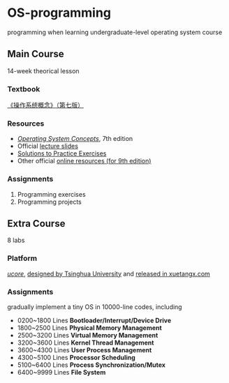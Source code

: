 # OS-programming
programming when learning undergraduate-level operating system course
## Main Course
14-week theorical lesson
### Textbook
[《操作系统概念》（第七版）](https://book.douban.com/subject/4289836/)
### Resources
- [*Operating System Concepts*](https://it325blog.files.wordpress.com/2012/09/operating-system-concepts-7-th-edition.pdf), 7th edition
- Official [lecture slides](http://bcs.wiley.com/he-bcs/Books?action=resource&bcsId=2217&itemId=0471694665&resourceId=5004)
- [Solutions to Practice Exercises](https://www.academia.edu/8396518/Operating_System_Concepts_7th_edtion_Solution_Manual)
- Other official [online resources (for 9th edition)](http://os-book.com/OS9/index.html)
### Assignments
1. Programming exercises
2. Programming projects
## Extra Course
8 labs
### Platform
[*ucore*](https://github.com/chyyuu/ucore_os_lab), [designed by Tsinghua University](http://os.cs.tsinghua.edu.cn/oscourse/OS2019spring) and [released in xuetangx.com](http://www.xuetangx.com/courses/course-v1:TsinghuaX+30240243X+sp/info)
### Assignments
gradually implement a tiny OS in 10000-line codes, including
- 0200~1800 Lines  **Bootloader/Interrupt/Device Drive**
- 1800~2500 Lines **Physical Memory Management**                       
- 2500~3200 Lines **Virtual Memory Management**                        
- 3200~3600 Lines **Kernel Thread Management**                         
- 3600~4300 Lines **User Process Management**                          
- 4300~5100 Lines **Processor Scheduling**                             
- 5100~6400 Lines **Process Synchronization/Mutex**                    
- 6400~9999 Lines **File System**                                
